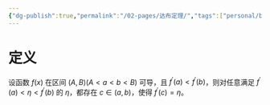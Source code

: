 ```yaml
---
{"dg-publish":true,"permalink":"/02-pages/达布定理/","tags":["personal/blog","高等数学"]}
---
```


# 定义
设函数 $\displaystyle f(x)$ 在区间 $\displaystyle (A,B)(A<a<b<B)$ 可导，且 $\displaystyle f^{\prime}(a)<f^{\prime}(b)$，则对任意满足 $\displaystyle f^{\prime}(a)<\eta<f^{\prime}(b)$ 的 $\displaystyle \eta$，都存在 $\displaystyle c\in(a,b)$，使得 $\displaystyle f^{\prime}(c)=\eta$。

